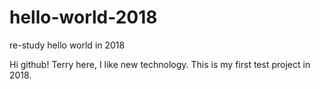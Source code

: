 # hello-world-2018
re-study hello world in 2018

Hi github!
Terry here, I like new technology.
This is my first test project in 2018.
